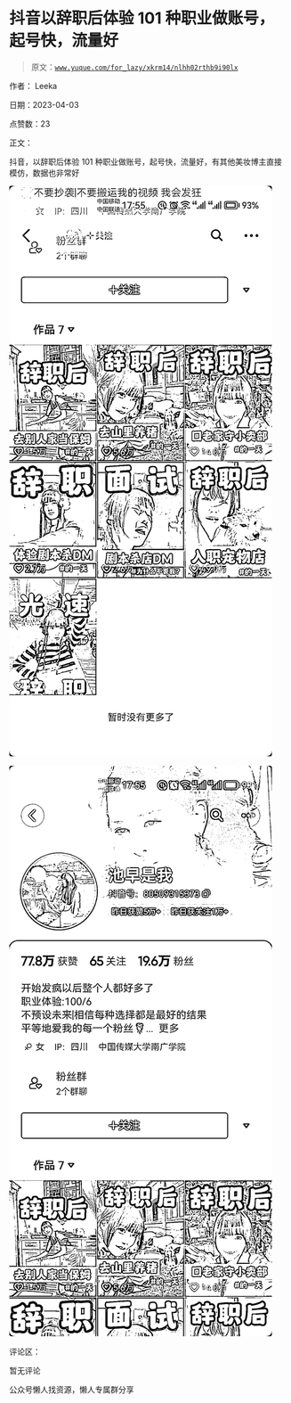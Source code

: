 # 抖音以辞职后体验 101 种职业做账号，起号快，流量好

> 原文：[`www.yuque.com/for_lazy/xkrm14/nlhh02rthb9i90lx`](https://www.yuque.com/for_lazy/xkrm14/nlhh02rthb9i90lx)

作者： Leeka

日期：2023-04-03

点赞数：23

正文：

抖音，以辞职后体验 101 种职业做账号，起号快，流量好，有其他美妆博主直接模仿，数据也非常好

![](img/55621e9c81a7e5afbadca501e7b99ef4.png)

![](img/f2424b4db00219a55931635e26505d96.png)

评论区：

暂无评论

公众号懒人找资源，懒人专属群分享

